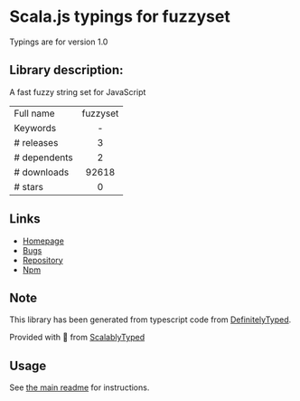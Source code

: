 
# Scala.js typings for fuzzyset

Typings are for version 1.0

## Library description:
A fast fuzzy string set for JavaScript

|                    |                 |
| ------------------ | :-------------: |
| Full name          | fuzzyset |
| Keywords           | - |
| # releases         | 3 |
| # dependents       | 2 |
| # downloads        | 92618 |
| # stars            | 0 |

## Links
- [Homepage](http://Glench.github.com/fuzzyset.js)
- [Bugs](https://github.com/Glench/fuzzyset.js/issues)
- [Repository](https://github.com/Glench/fuzzyset.js)
- [Npm](https://www.npmjs.com/package/fuzzyset)
    


## Note
This library has been generated from typescript code from [DefinitelyTyped](https://definitelytyped.org).

Provided with :purple_heart: from [ScalablyTyped](https://github.com/oyvindberg/ScalablyTyped)

## Usage
See [the main readme](../../readme.md) for instructions.


